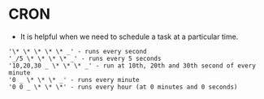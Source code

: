 # CRON

- It is helpful when we need to schedule a task at a particular time.

```
'\* \* \* \* \* _' - runs every second
'_/5 \* \* \* \* _' - runs every 5 seconds
'10,20,30 _ \* \* \* _' - run at 10th, 20th and 30th second of every minute
'0 _ \* \* \* _' - runs every minute
'0 0 _ \* \* \*' - runs every hour (at 0 minutes and 0 seconds)
```
